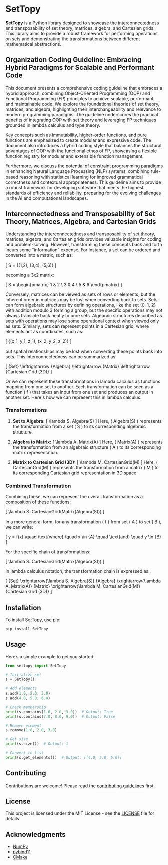 # SetTopy

**SetTopy** is a Python library designed to showcase the interconnectedness and transposability of set theory, matrices, algebra, and Cartesian grids. This library aims to provide a robust framework for performing operations on sets and demonstrating the transformations between different mathematical abstractions.

## Organization Coding Guideline: Embracing Hybrid Paradigms for Scalable and Performant Code

This document presents a comprehensive coding guideline that embraces a hybrid approach, combining Object-Oriented Programming (OOP) and Functional Programming (FP) principles to achieve scalable, performant, and maintainable code. We explore the foundational theories of set theory, matrices, and algebra, highlighting their interchangeability and relevance to modern programming paradigms. The guideline underscores the practical benefits of integrating OOP with set theory and leveraging FP techniques grounded in lambda calculus and type theory.

Key concepts such as immutability, higher-order functions, and pure functions are emphasized to create modular and expressive code. The document also introduces a hybrid coding style that balances the structural advantages of OOP with the functional ethos of FP, showcasing a flexible function registry for modular and extensible function management.

Furthermore, we discuss the potential of constraint programming paradigms in enhancing Natural Language Processing (NLP) systems, combining rule-based reasoning with statistical learning for improved grammatical correctness and contextual appropriateness. This guideline aims to provide a robust framework for developing software that meets the highest standards of efficiency and reliability, preparing for the evolving challenges in the AI and computational landscapes.

## Interconnectedness and Transposability of Set Theory, Matrices, Algebra, and Cartesian Grids

Understanding the interconnectedness and transposability of set theory, matrices, algebra, and Cartesian grids provides valuable insights for coding and problem-solving. However, transforming these concepts back and forth incurs some "information" expense. For instance, a set can be ordered and converted into a matrix, such as:

\[ S = \{(1,2), (3,4), (5,6)\} \]

becoming a 3x2 matrix:

\[ S = \begin{pmatrix} 1 & 2 \ 3 & 4 \ 5 & 6 \end{pmatrix} \]

Conversely, matrices can be viewed as sets of rows or elements, but the inherent order in matrices may be lost when converting back to sets. Sets can form algebraic structures by defining operations, like the set \{0, 1, 2\} with addition modulo 3 forming a group, but the specific operations may not always translate back neatly to pure sets. Algebraic structures described as sets with operations may lose some operational context when viewed only as sets. Similarly, sets can represent points in a Cartesian grid, where elements act as coordinates, such as:

\[ \{(x_1, y_1, z_1), (x_2, y_2, z_2)\} \]

but spatial relationships may be lost when converting these points back into sets. This interconnectedness can be summarized as:

\[ \{Set\} \leftrightarrow \{Algebra\} \leftrightarrow \{Matrix\} \leftrightarrow \{Cartesian Grid (3D)\} \]

Or we can represent these transformations in lambda calculus as functions mapping from one set to another. Each transformation can be seen as a function \( f \) that takes an input from one set and produces an output in another set. Here's how we can represent this in lambda calculus:

### Transformations

1. **Set to Algebra:**
   \[ \lambda S. Algebra(S) \]
   Here, \( Algebra(S) \) represents the transformation from a set \( S \) to its corresponding algebraic structure.

2. **Algebra to Matrix:**
   \[ \lambda A. Matrix(A) \]
   Here, \( Matrix(A) \) represents the transformation from an algebraic structure \( A \) to its corresponding matrix representation.

3. **Matrix to Cartesian Grid (3D):**
   \[ \lambda M. CartesianGrid(M) \]
   Here, \( CartesianGrid(M) \) represents the transformation from a matrix \( M \) to its corresponding Cartesian grid representation in 3D space.

### Combined Transformation

Combining these, we can represent the overall transformation as a composition of these functions:

\[ \lambda S. CartesianGrid(Matrix(Algebra(S))) \]

In a more general form, for any transformation \( f \) from set \( A \) to set \( B \), we can write:

\[ y = f(x) \quad \text{where} \quad x \in \{A\} \quad \text{and} \quad y \in \{B\} \]

For the specific chain of transformations:

\[ \lambda S. CartesianGrid(Matrix(Algebra(S))) \]

In lambda calculus notation, the transformation chain is expressed as:

\[ \{Set\} \xrightarrow{\lambda S. Algebra(S)} \{Algebra\} \xrightarrow{\lambda A. Matrix(A)} \{Matrix\} \xrightarrow{\lambda M. CartesianGrid(M)} \{Cartesian Grid (3D)\} \]

## Installation

To install SetTopy, use pip:

```bash
pip install SetTopy
```

## Usage

Here’s a simple example to get you started:

```python
from settopy import SetTopy

# Initialize set
s = SetTopy()

# Add elements
s.add(1.0, 2.0, 3.0)
s.add(4.0, 5.0, 6.0)

# Check membership
print(s.contains(1.0, 2.0, 3.0))  # Output: True
print(s.contains(7.0, 8.0, 9.0))  # Output: False

# Remove element
s.remove(1.0, 2.0, 3.0)

# Get size
print(s.size())  # Output: 1

# Convert to list
print(s.get_elements())  # Output: [(4.0, 5.0, 6.0)]
```

## Contributing

Contributions are welcome! Please read the [contributing guidelines](CONTRIBUTING.md) first.

## License

This project is licensed under the MIT License - see the [LICENSE](LICENSE) file for details.

## Acknowledgments

- [NumPy](https://numpy.org/)
- [pybind11](https://github.com/pybind/pybind11)
- [CMake](https://cmake.org/)
